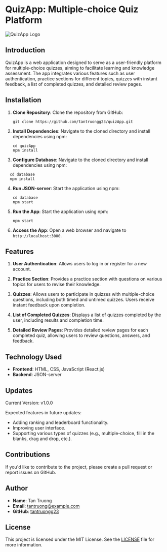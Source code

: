 # QuizApp: Multiple-choice Quiz Platform

![QuizApp Logo](quizapp_logo.png)

## Introduction

QuizApp is a web application designed to serve as a user-friendly platform for multiple-choice quizzes, aiming to facilitate learning and knowledge assessment. The app integrates various features such as user authentication, practice sections for different topics, quizzes with instant feedback, a list of completed quizzes, and detailed review pages.

## Installation

1. **Clone Repository**: Clone the repository from GitHub:

   ```
   git clone https://github.com/tantruongg23/quizApp.git
   ```

2. **Install Dependencies**: Navigate to the cloned directory and install dependencies using npm:

   ```
   cd quizApp
   npm install
   ```

3. **Configure Database**: Navigate to the cloned directory and install dependencies using npm:

```
  cd database
  npm install
```

4. **Run JSON-server**: Start the application using npm:

   ```
   cd database
   npm start
   ```

5. **Run the App**: Start the application using npm:

   ```
   npm start
   ```

6. **Access the App**: Open a web browser and navigate to `http://localhost:3000`.

## Features

1. **User Authentication**: Allows users to log in or register for a new account.

2. **Practice Section**: Provides a practice section with questions on various topics for users to revise their knowledge.

3. **Quizzes**: Allows users to participate in quizzes with multiple-choice questions, including both timed and untimed quizzes. Users receive instant feedback upon completion.

4. **List of Completed Quizzes**: Displays a list of quizzes completed by the user, including results and completion time.

5. **Detailed Review Pages**: Provides detailed review pages for each completed quiz, allowing users to review questions, answers, and feedback.

## Technology Used

- **Frontend**: HTML, CSS, JavaScript (React.js)
- **Backend**: JSON-server

## Updates

Current Version: v1.0.0

Expected features in future updates:

- Adding ranking and leaderboard functionality.
- Improving user interface.
- Supporting various types of quizzes (e.g., multiple-choice, fill in the blanks, drag and drop, etc.).

## Contributions

If you'd like to contribute to the project, please create a pull request or report issues on GitHub.

## Author

- **Name**: Tan Truong
- **Email**: tantruong@example.com
- **GitHub**: [tantruongg23](https://github.com/tantruongg23)

## License

This project is licensed under the MIT License. See the [LICENSE](LICENSE) file for more information.
